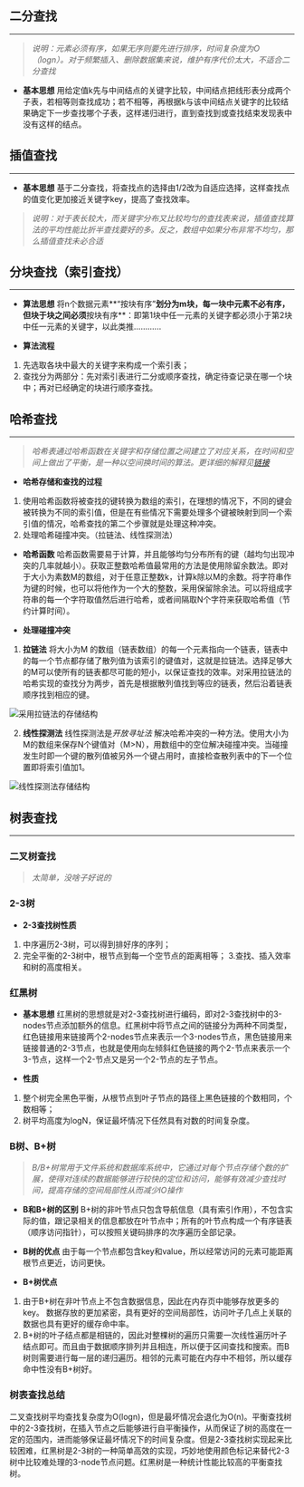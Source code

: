 ## 二分查找
---

> *说明：元素必须有序，如果无序则要先进行排序，时间复杂度为O（logn）。对于频繁插入、删除数据集来说，维护有序代价太大，不适合二分查找*

* **基本思想**
用给定值k先与中间结点的关键字比较，中间结点把线形表分成两个子表，若相等则查找成功；若不相等，再根据k与该中间结点关键字的比较结果确定下一步查找哪个子表，这样递归进行，直到查找到或查找结束发现表中没有这样的结点。

## 插值查找
---

* **基本思想**
基于二分查找，将查找点的选择由1/2改为自适应选择，这样查找点的值变化更加接近关键字key，提高了查找效率。
> *说明：对于表长较大，而关键字分布又比较均匀的查找表来说，插值查找算法的平均性能比折半查找要好的多。反之，数组中如果分布非常不均匀，那么插值查找未必合适*

## 分块查找（索引查找）
---

* **算法思想**
将n个数据元素**“按块有序”**划分为m块，每一块中元素不必有序，但块于块之间必须**按块有序**：即第1块中任一元素的关键字都必须小于第2块中任一元素的关键字，以此类推............

* **算法流程**
1. 先选取各块中最大的关键字来构成一个索引表；
2. 查找分为两部分：先对索引表进行二分或顺序查找，确定待查记录在哪一个块中；再对已经确定的块进行顺序查找。

## 哈希查找
---
> *哈希表通过哈希函数在关键字和存储位置之间建立了对应关系，在时间和空间上做出了平衡，是一种以空间换时间的算法。更详细的解释见[链接](http://blog.jobbole.com/79261/)*

* **哈希存储和查找的过程**
1. 使用哈希函数将被查找的键转换为数组的索引，在理想的情况下，不同的键会被转换为不同的索引值，但是在有些情况下需要处理多个键被映射到同一个索引值的情况，哈希查找的第二个步骤就是处理这种冲突。
2. 处理哈希碰撞冲突。（拉链法、线性探测法）

* **哈希函数**
哈希函数需要易于计算，并且能够均匀分布所有的键（越均匀出现冲突的几率就越小）。获取正整数哈希值最常用的方法是使用除留余数法。即对于大小为素数M的数组，对于任意正整数k，计算k除以M的余数。将字符串作为键的时候，也可以将他作为一个大的整数，采用保留除余法。可以将组成字符串的每一个字符取值然后进行哈希，或者间隔取N个字符来获取哈希值（节约计算时间）。

* **处理碰撞冲突**

1. **拉链法**
将大小为M 的数组（链表数组）的每一个元素指向一个链表，链表中的每一个节点都存储了散列值为该索引的键值对，这就是拉链法。选择足够大的M可以使所有的链表都尽可能的短小，以保证查找的效率。对采用拉链法的哈希实现的查找分为两步，首先是根据散列值找到等应的链表，然后沿着链表顺序找到相应的键。

![采用拉链法的存储结构](http://upload-images.jianshu.io/upload_images/7109298-224c69b7601f97bf.png?imageMogr2/auto-orient/strip%7CimageView2/2/w/1240)

2. **线性探测法**
线性探测法是*开放寻址法* 解决哈希冲突的一种方法。使用大小为M的数组来保存N个键值对（M>N），用数组中的空位解决碰撞冲突。当碰撞发生时即一个键的散列值被另外一个键占用时，直接检查散列表中的下一个位置即将索引值加1。

![线性探测法存储结构](http://upload-images.jianshu.io/upload_images/7109298-3ab9c674b493524f.png?imageMogr2/auto-orient/strip%7CimageView2/2/w/1240)


## 树表查找
---

### 二叉树查找
> *太简单，没啥子好说的*

### 2-3树

* **2-3查找树性质**
1. 中序遍历2-3树，可以得到排好序的序列；
2. 完全平衡的2-3树中，根节点到每一个空节点的距离相等；
3.查找、插入效率和树的高度相关。

### 红黑树

* **基本思想**
红黑树的思想就是对2-3查找树进行编码，即对2-3查找树中的3-nodes节点添加额外的信息。红黑树中将节点之间的链接分为两种不同类型，红色链接用来链接两个2-nodes节点来表示一个3-nodes节点，黑色链接用来链接普通的2-3节点，也就是使用向左倾斜红色链接的两个2-节点来表示一个3-节点，这样一个2-节点又是另一个2-节点的左子节点。

* **性质**
1. 整个树完全黑色平衡，从根节点到叶子节点的路径上黑色链接的个数相同，个数相等；
2. 树平均高度为logN，保证最坏情况下任然具有对数的时间复杂度。

### B树、B+树

> *B/B+树常用于文件系统和数据库系统中，它通过对每个节点存储个数的扩展，使得对连续的数据能够进行较快的定位和访问，能够有效减少查找时间，提高存储的空间局部性从而减少IO操作*

* **B和B+树的区别**
B+树的非叶节点只包含导航信息（具有索引作用），不包含实际的值，跟记录相关的信息都放在叶节点中；所有的叶节点构成一个有序链表（顺序访问指针），可以按照关键码排序的次序遍历全部记录。

* **B树的优点**
由于每一个节点都包含key和value，所以经常访问的元素可能距离根节点更近，访问更快。

* **B+树优点**
1. 由于B+树在非叶节点上不包含数据信息，因此在内存页中能够存放更多的key。 数据存放的更加紧密，具有更好的空间局部性，访问叶子几点上关联的数据也具有更好的缓存命中率。
2. B+树的叶子结点都是相链的，因此对整棵树的遍历只需要一次线性遍历叶子结点即可。而且由于数据顺序排列并且相连，所以便于区间查找和搜索。而B树则需要进行每一层的递归遍历。相邻的元素可能在内存中不相邻，所以缓存命中性没有B+树好。

### 树表查找总结
二叉查找树平均查找复杂度为O(logn)，但是最坏情况会退化为O(n)。平衡查找树中的2-3查找树，在插入节点之后能够进行自平衡操作，从而保证了树的高度在一定的范围内，进而能够保证最坏情况下的时间复杂度。但是2-3查找树实现起来比较困难，红黑树是2-3树的一种简单高效的实现，巧妙地使用颜色标记来替代2-3树中比较难处理的3-node节点问题。红黑树是一种统计性能比较高的平衡查找树。
